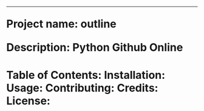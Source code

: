 <h1>
  <body>
    <hr>
    <p>Project name: outline
    <p>Description: Python Github Online
 <h1>
   Table of Contents:
  Installation:
  Usage:
  Contributing:
  Credits:
  License:
<body>
